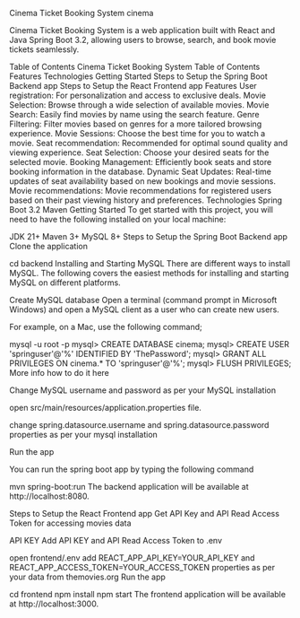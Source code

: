 Cinema Ticket Booking System
cinema

Cinema Ticket Booking System is a web application built with React and Java Spring Boot 3.2, allowing users to browse, search, and book movie tickets seamlessly.

Table of Contents
Cinema Ticket Booking System
Table of Contents
Features
Technologies
Getting Started
Steps to Setup the Spring Boot Backend app
Steps to Setup the React Frontend app
Features
User registration: For personalization and access to exclusive deals.
Movie Selection: Browse through a wide selection of available movies.
Movie Search: Easily find movies by name using the search feature.
Genre Filtering: Filter movies based on genres for a more tailored browsing experience.
Movie Sessions: Choose the best time for you to watch a movie.
Seat recommendation: Recommended for optimal sound quality and viewing experience.
Seat Selection: Choose your desired seats for the selected movie.
Booking Management: Efficiently book seats and store booking information in the database.
Dynamic Seat Updates: Real-time updates of seat availability based on new bookings and movie sessions.
Movie recommendations: Movie recommendations for registered users based on their past viewing history and preferences.
Technologies
Spring Boot 3.2
Maven
Getting Started
To get started with this project, you will need to have the following installed on your local machine:

JDK 21+
Maven 3+
MySQL 8+
Steps to Setup the Spring Boot Backend app
Clone the application

cd backend
Installing and Starting MySQL
There are different ways to install MySQL. The following covers the easiest methods for installing and starting MySQL on different platforms.

Create MySQL database
Open a terminal (command prompt in Microsoft Windows) and open a MySQL client as a user who can create new users.

For example, on a Mac, use the following command;

mysql -u root -p
mysql> CREATE DATABASE cinema;
mysql> CREATE USER 'springuser'@'%' IDENTIFIED BY 'ThePassword';
mysql> GRANT ALL PRIVILEGES ON cinema.* TO 'springuser'@'%';
mysql> FLUSH PRIVILEGES;
More info how to do it here

Change MySQL username and password as per your MySQL installation

open src/main/resources/application.properties file.

change spring.datasource.username and spring.datasource.password properties as per your mysql installation

Run the app

You can run the spring boot app by typing the following command

mvn spring-boot:run
The backend application will be available at http://localhost:8080.

Steps to Setup the React Frontend app
Get API Key and API Read Access Token for accessing movies data

API KEY
Add API KEY and API Read Access Token to .env

open frontend/.env
add REACT_APP_API_KEY=YOUR_API_KEY and REACT_APP_ACCESS_TOKEN=YOUR_ACCESS_TOKEN properties as per your data from themovies.org
Run the app

cd frontend
npm install
npm start
The frontend application will be available at http://localhost:3000.

